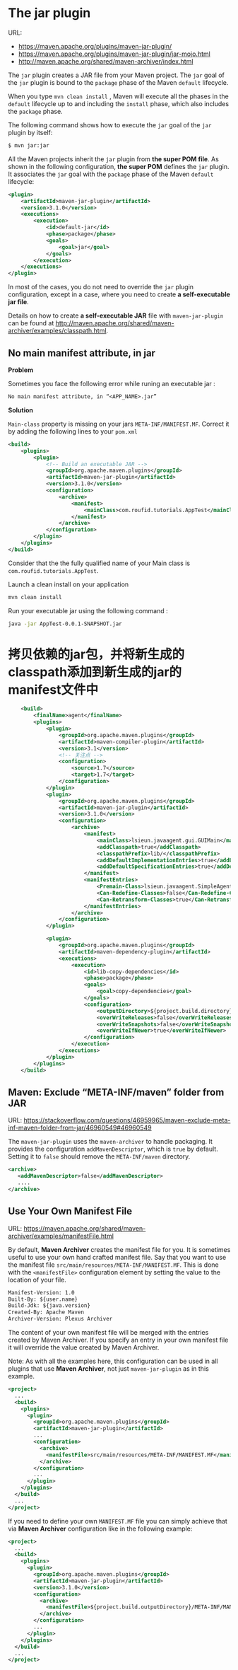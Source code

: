 # The jar plugin

URL:

- https://maven.apache.org/plugins/maven-jar-plugin/
- https://maven.apache.org/plugins/maven-jar-plugin/jar-mojo.html
- http://maven.apache.org/shared/maven-archiver/index.html


The `jar` plugin creates a JAR file from your Maven project. The `jar` goal of the `jar` plugin is bound to the `package` phase of the Maven `default` lifecycle. 

When you type `mvn clean install` , Maven will execute all the phases in the `default` lifecycle up to and including the `install` phase, which also includes the `package` phase.

The following command shows how to execute the `jar` goal of the `jar` plugin by itself:

```bash
$ mvn jar:jar
```

All the Maven projects inherit the `jar` plugin from **the super POM file**. As shown in the following configuration, **the super POM** defines the `jar` plugin. It associates the `jar` goal with the `package` phase of the Maven `default` lifecycle:

```xml
<plugin>
	<artifactId>maven-jar-plugin</artifactId>
	<version>3.1.0</version>
	<executions>
		<execution>
			<id>default-jar</id>
			<phase>package</phase>
			<goals>
				<goal>jar</goal>
			</goals>
		</execution>
	</executions>
</plugin>
```

In most of the cases, you do not need to override the `jar` plugin configuration, except in a case, where you need to create **a self-executable jar file**.

Details on how to create **a self-executable JAR** file with `maven-jar-plugin` can be found at http://maven.apache.org/shared/maven-archiver/examples/classpath.html.


## No main manifest attribute, in jar

**Problem**

Sometimes you face the following error while runing an executable jar :

```txt
No main manifest attribute, in “<APP_NAME>.jar”
```

**Solution**

`Main-class` property is missing on your jars `META-INF/MANIFEST.MF`. Correct it by adding the following lines to your `pom.xml`

```xml
<build>
	<plugins>
		<plugin>
			<!-- Build an executable JAR -->
			<groupId>org.apache.maven.plugins</groupId>
			<artifactId>maven-jar-plugin</artifactId>
			<version>3.1.0</version>
			<configuration>
				<archive>
					<manifest>
						<mainClass>com.roufid.tutorials.AppTest</mainClass>
					</manifest>
				</archive>
			</configuration>
		</plugin>
	</plugins>
</build>
```

Consider that the the fully qualified name of your Main class is `com.roufid.tutorials.AppTest`.

Launch a clean install on your application

```bash
mvn clean install
```

Run your executable jar using the following command :

```bash
java -jar AppTest-0.0.1-SNAPSHOT.jar
```


# 拷贝依赖的jar包，并将新生成的classpath添加到新生成的jar的manifest文件中

```xml
    <build>
        <finalName>agent</finalName>
        <plugins>
            <plugin>
                <groupId>org.apache.maven.plugins</groupId>
                <artifactId>maven-compiler-plugin</artifactId>
                <version>3.1</version>
                <!-- 关注点 -->
                <configuration>
                    <source>1.7</source>
                    <target>1.7</target>
                </configuration>
            </plugin>
            <plugin>
                <groupId>org.apache.maven.plugins</groupId>
                <artifactId>maven-jar-plugin</artifactId>
                <version>3.1.0</version>
                <configuration>
                    <archive>
                        <manifest>
                            <mainClass>lsieun.javaagent.gui.GUIMain</mainClass>
                            <addClasspath>true</addClasspath>
                            <classpathPrefix>lib/</classpathPrefix>
                            <addDefaultImplementationEntries>true</addDefaultImplementationEntries>
                            <addDefaultSpecificationEntries>true</addDefaultSpecificationEntries>
                        </manifest>
                        <manifestEntries>
                            <Premain-Class>lsieun.javaagent.SimpleAgent</Premain-Class>
                            <Can-Redefine-Classes>false</Can-Redefine-Classes>
                            <Can-Retransform-Classes>true</Can-Retransform-Classes>
                        </manifestEntries>
                    </archive>
                </configuration>
            </plugin>

            <plugin>
                <groupId>org.apache.maven.plugins</groupId>
                <artifactId>maven-dependency-plugin</artifactId>
                <executions>
                    <execution>
                        <id>lib-copy-dependencies</id>
                        <phase>package</phase>
                        <goals>
                            <goal>copy-dependencies</goal>
                        </goals>
                        <configuration>
                            <outputDirectory>${project.build.directory}/lib</outputDirectory>
                            <overWriteReleases>false</overWriteReleases>
                            <overWriteSnapshots>false</overWriteSnapshots>
                            <overWriteIfNewer>true</overWriteIfNewer>
                        </configuration>
                    </execution>
                </executions>
            </plugin>
        </plugins>
    </build>
```

## Maven: Exclude “META-INF/maven” folder from JAR

URL: https://stackoverflow.com/questions/46959965/maven-exclude-meta-inf-maven-folder-from-jar/46960549#46960549

The `maven-jar-plugin` uses the `maven-archiver` to handle packaging. It provides the configuration `addMavenDescriptor`, which is `true` by default. Setting it to `false` should remove the `META-INF/maven` directory.


```xml
<archive>
   <addMavenDescriptor>false</addMavenDescriptor>
   ....
</archive>
```

## Use Your Own Manifest File

URL: https://maven.apache.org/shared/maven-archiver/examples/manifestFile.html

By default, **Maven Archiver** creates the manifest file for you. It is sometimes useful to use your own hand crafted manifest file. Say that you want to use the manifest file `src/main/resources/META-INF/MANIFEST.MF`. This is done with the `<manifestFile>` configuration element by setting the value to the location of your file.

```txt
Manifest-Version: 1.0
Built-By: ${user.name}
Build-Jdk: ${java.version}
Created-By: Apache Maven
Archiver-Version: Plexus Archiver
```

The content of your own manifest file will be merged with the entries created by Maven Archiver. If you specify an entry in your own manifest file it will override the value created by Maven Archiver.

Note: As with all the examples here, this configuration can be used in all plugins that use **Maven Archiver**, not just `maven-jar-plugin` as in this example.

```xml
<project>
  ...
  <build>
    <plugins>
      <plugin>
        <groupId>org.apache.maven.plugins</groupId>
        <artifactId>maven-jar-plugin</artifactId>
        ...
        <configuration>
          <archive>
            <manifestFile>src/main/resources/META-INF/MANIFEST.MF</manifestFile>
          </archive>
        </configuration>
        ...
      </plugin>
    </plugins>
  </build>
  ...
</project>
```


If you need to define your own `MANIFEST.MF` file you can simply achieve that via **Maven Archiver** configuration like in the following example:

```xml
<project>
  ...
  <build>
    <plugins>
      <plugin>
        <groupId>org.apache.maven.plugins</groupId>
        <artifactId>maven-jar-plugin</artifactId>
        <version>3.1.0</version>
        <configuration>
          <archive>
            <manifestFile>${project.build.outputDirectory}/META-INF/MANIFEST.MF</manifestFile>
          </archive>
        </configuration>
        ...
      </plugin>
    </plugins>
  </build>
  ...
</project>
```

